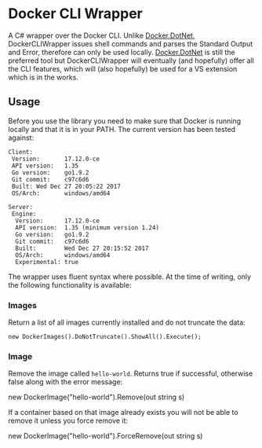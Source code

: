 # Docker CLI Wrapper

A C# wrapper over the Docker CLI. Unlike [Docker.DotNet](https://github.com/Microsoft/Docker.DotNet), DockerCLIWrapper issues shell commands and parses the Standard Output and Error, therefore can only be used locally. [Docker.DotNet](https://github.com/Microsoft/Docker.DotNet) is still the preferred tool but DockerCLIWrapper will eventually (and hopefully) offer all the CLI features, which will (also hopefully) be used for a VS extension which is in the works.

## Usage

Before you use the library you need to make sure that Docker is running locally and that it is in your PATH. The current version has been tested against:

`Client:`  
` Version:       17.12.0-ce`  
` API version:   1.35`  
` Go version:    go1.9.2`  
` Git commit:    c97c6d6`  
` Built: Wed Dec 27 20:05:22 2017`  
` OS/Arch:       windows/amd64`  

`Server:`  
` Engine:`  
`  Version:      17.12.0-ce`  
`  API version:  1.35 (minimum version 1.24)`  
`  Go version:   go1.9.2`  
`  Git commit:   c97c6d6`  
`  Built:        Wed Dec 27 20:15:52 2017`  
`  OS/Arch:      windows/amd64`  
`  Experimental: true`  
  
The wrapper uses fluent syntax where possible. At the time of writing, only the following functionality is available:

### Images

Return a list of all images currently installed and do not truncate the data:

`new DockerImages().DoNotTruncate().ShowAll().Execute();`

### Image

Remove the image called `hello-world`. Returns true if successful, otherwise false along with the error message:

new DockerImage("hello-world").Remove(out string s)

If a container based on that image already exists you will not be able to remove it unless you force remove it:

new DockerImage("hello-world").ForceRemove(out string s)
  